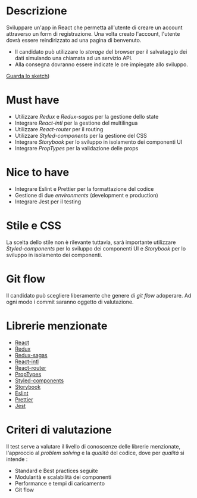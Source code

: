 # Descrizione

Sviluppare un'app in React che permetta all'utente di creare un account attraverso un form di registrazione. Una volta creato l'account, l'utente dovrà essere reindirizzato ad una pagina di benvenuto. 

- Il candidato può utilizzare lo _storage_ del browser per il salvataggio dei dati simulando una chiamata ad un servizio API.
- Alla consegna dovranno essere indicate le ore impiegate allo sviluppo.

[Guarda lo sketch](https://precursorapp.com/document/React-test-17592208123629))

# Must have

- Utilizzare _Redux_ e _Redux-sagas_ per la gestione dello state
- Integrare _React-intl_ per la gestione del multilingua
- Utilizzare _React-router_ per il routing
- Utilizzare _Styled-components_ per la gestione del CSS
- Integrare _Storybook_ per lo sviluppo in isolamento dei componenti UI
- Integrare _PropTypes_ per la validazione delle props


# Nice to have

- Integrare Eslint e Prettier per la formattazione del codice
- Gestione di due _environments_ (development e production)
- Integrare Jest per il testing

# Stile e CSS

La scelta dello stile non è rilevante tuttavia, sarà importante utilizzare _Styled-components_ per lo sviluppo dei componenti UI e _Storybook_ per lo sviluppo in isolamento dei componenti.

# Git flow

Il candidato può scegliere liberamente che genere di _git flow_ adoperare. Ad ogni modo i commit saranno oggetto di valutazione. 

# Librerie menzionate

- [React](https://reactjs.org)
- [Redux](https://redux.js.org)
- [Redux-sagas](https://redux-saga.js.org)
- [React-intl](https://github.com/yahoo/react-intl)
- [React-router](https://reacttraining.com/react-router/web/guides/quick-start)
- [PropTypes](https://reactjs.org/docs/typechecking-with-proptypes.html)
- [Styled-components](https://www.styled-components.com)
- [Storybook](https://storybook.js.org)
- [Eslint](https://eslint.org)
- [Prettier](https://prettier.io)
- [Jest](https://jestjs.io)

# Criteri di valutazione

Il test serve a valutare il livello di conoscenze delle librerie menzionate, l'approccio al _problem solving_ e la _qualità_ del codice, dove per _qualità_ si intende :

- Standard e Best practices seguite
- Modularità e scalabilità dei componenti 
- Performance e tempi di caricamento
- Git flow
